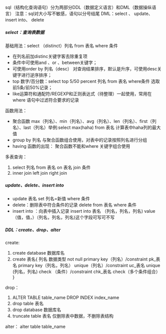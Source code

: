 sql（结构化查询语句）分为两部分DDL（数据定义语言）和DML（数据操纵语言）
注意：sql对大小写不敏感，语句以分号结尾
DML：select 、 update、  insert into、   delete
##### select：查询表数据 
基础用法：select  （distinct）列名  from 表名 where 条件   
- 在列名前加distinc关键字客去除重复项
- 条件中可使用and  、or 、between关键字；
- 可使用order by 列名（desc） 对查询结果排序，默认是升序，可使用desc关键字进行逆序排序；
- top 数字/百分数：select  top 5/50 percent  列名 from 表名 where条件  选取前5条/前50%记录；
- like运算符和通配符/REGEXP和正则表达式（待整理）一起使用，常用在where 语句中过滤符合要求的记录

函数用法：
- 聚合函数 max（列名）、min（列名）、avg（列名）、len（列名）、first（列名）、last（列名）举例:select max(haha) from 表名   计算表中haha列的最大值
- group by 列名  与聚合函数组合使用，对表中的记录按照列名进行分组
- having 函数的出现： 聚合函数不能和where 关键字组合使用

多表查询：
1. select  列名 from 表名  on 表名 join 条件
2. inner join   left join   right join

##### update、delete、insert into
- update 表名 set 列名=新值 where 条件
- delete：删除表中符合条件的记录 delete  from  表名 where 条件
- insert into ：向表中插入记录  insert into 表名 （列名，列名，列名)  value（值，值，）（列名，列名，列名)这个字段可写可不写

#####  DDL：create、drop、alter
create:
1. create  database 数据库名
2. create  表名{
   列名  数据类型  not null
   primary key（列名）/constraint pk_表名 primary key（列名，列名）
   unique（列名）/constraint  uc_表名 unique (列名，列名)
   check  （条件）/constraint chk_表名 check（多个条件组合） 
}

drop：
1. ALTER TABLE table_name DROP INDEX index_name
2. drop table 表名
3. drop  database 数据库名
4. truncate table 表名  仅删除表中数据，不删除表结构

alter：
alter  table table_name








